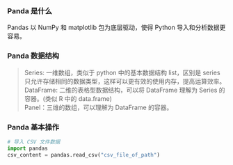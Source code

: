 
### Panda 是什么
Pandas 以 NumPy 和 matplotlib 包为底层驱动，使得 Python 导入和分析数据更容易。  

### Panda 数据结构
> Series: 一维数组，类似于 python 中的基本数据结构 list，区别是 series 只允许存储相同的数据类型，这样可以更有效的使用内存，提高运算效率。  
> DataFrame: 二维的表格型数据结构，可以将 DataFrame 理解为 Series 的容器。(类似 R 中的 data.frame)  
> Panel：三维的数组，可以理解为 DataFrame 的容器。

### Panda 基本操作
```python
# 导入 CSV 文件数据
import pandas
csv_content = pandas.read_csv("csv_file_of_path")
```
